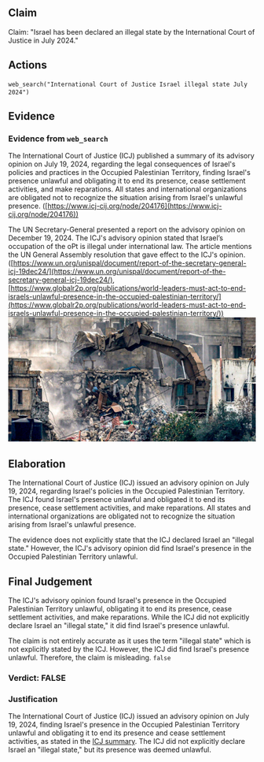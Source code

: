 ## Claim
Claim: "Israel has been declared an illegal state by the International Court of Justice in July 2024."

## Actions
```
web_search("International Court of Justice Israel illegal state July 2024")
```

## Evidence
### Evidence from `web_search`
The International Court of Justice (ICJ) published a summary of its advisory opinion on July 19, 2024, regarding the legal consequences of Israel's policies and practices in the Occupied Palestinian Territory, finding Israel's presence unlawful and obligating it to end its presence, cease settlement activities, and make reparations. All states and international organizations are obligated not to recognize the situation arising from Israel's unlawful presence. ([https://www.icj-cij.org/node/204176](https://www.icj-cij.org/node/204176))

The UN Secretary-General presented a report on the advisory opinion on December 19, 2024. The ICJ's advisory opinion stated that Israel’s occupation of the oPt is illegal under international law. The article mentions the UN General Assembly resolution that gave effect to the ICJ's opinion. ([https://www.un.org/unispal/document/report-of-the-secretary-general-icj-19dec24/](https://www.un.org/unispal/document/report-of-the-secretary-general-icj-19dec24/), [https://www.globalr2p.org/publications/world-leaders-must-act-to-end-israels-unlawful-presence-in-the-occupied-palestinian-territory/](https://www.globalr2p.org/publications/world-leaders-must-act-to-end-israels-unlawful-presence-in-the-occupied-palestinian-territory/)) ![image 756](media/2025-07-18_21-40-1752874842-948189.jpg)


## Elaboration
The International Court of Justice (ICJ) issued an advisory opinion on July 19, 2024, regarding Israel's policies in the Occupied Palestinian Territory. The ICJ found Israel's presence unlawful and obligated it to end its presence, cease settlement activities, and make reparations. All states and international organizations are obligated not to recognize the situation arising from Israel's unlawful presence.

The evidence does not explicitly state that the ICJ declared Israel an "illegal state." However, the ICJ's advisory opinion did find Israel's presence in the Occupied Palestinian Territory unlawful.


## Final Judgement
The ICJ's advisory opinion found Israel's presence in the Occupied Palestinian Territory unlawful, obligating it to end its presence, cease settlement activities, and make reparations. While the ICJ did not explicitly declare Israel an "illegal state," it did find Israel's presence unlawful.

The claim is not entirely accurate as it uses the term "illegal state" which is not explicitly stated by the ICJ. However, the ICJ did find Israel's presence unlawful. Therefore, the claim is misleading. `false`


### Verdict: FALSE

### Justification
The International Court of Justice (ICJ) issued an advisory opinion on July 19, 2024, finding Israel's presence in the Occupied Palestinian Territory unlawful and obligating it to end its presence and cease settlement activities, as stated in the [ICJ summary](https://www.icj-cij.org/node/204176). The ICJ did not explicitly declare Israel an "illegal state," but its presence was deemed unlawful.
